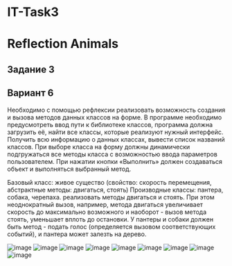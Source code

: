 # IT-Task3
# Reflection Animals

## Задание 3
## Вариант 6
Необходимо с помощью рефлексии реализовать возможность создания  и вызова методов данных классов на форме. В программе необходимо предусмотреть ввод пути к библиотеке классов, программа должна загрузить её, найти все классы, которые реализуют нужный интерфейс.  Получить всю информацию о данных классах, вывести список названий классов. При выборе класса на форму должны динамически подгружаться все методы класса с возможностью ввода параметров пользователем. При нажатии кнопки «Выполнить» должен создаваться объект и выполняться выбранный метод.

Базовый класс: живое существо (свойство: скорость перемещения, абстрактные методы: двигаться, стоять)
Производные классы: пантера, собака, черепаха. реализовать методы двигаться и стоять. При этом неоднократный вызов, например, метода двигаться увеличивает скорость до максимально возможного и наоборот - вызов метода стоять, уменьшает вплоть до остановки. У пантеры и собаки должен быть метод - подать голос (определяется вызовом соответствующих событий), и пантера может залезть на дерево.


![image](https://github.com/13090903/IT-Task3/assets/55750642/a9e87feb-beed-457f-8be5-1d5362ee9c34)
![image](https://github.com/13090903/IT-Task3/assets/55750642/580010d3-58dd-4ea1-8874-35dd25c0d0cf)
![image](https://github.com/13090903/IT-Task3/assets/55750642/c11c8602-6c75-45cf-b32f-5632484f09ef)
![image](https://github.com/13090903/IT-Task3/assets/55750642/40321349-b933-4513-9fbb-65cd0314964b)
![image](https://github.com/13090903/IT-Task3/assets/55750642/ede87823-c035-4486-88f4-012972d5fff8)
![image](https://github.com/13090903/IT-Task3/assets/55750642/b28d5020-fe96-4628-93ff-e0ac7103334f)
![image](https://github.com/13090903/IT-Task3/assets/55750642/4e32b032-e98d-419e-86ea-7456304b305c)
![image](https://github.com/13090903/IT-Task3/assets/55750642/0f30423c-2863-4b20-b395-3a7a8b536aad)
![image](https://github.com/13090903/IT-Task3/assets/55750642/4a600784-1050-49cc-a0f8-d3632aceed62)
